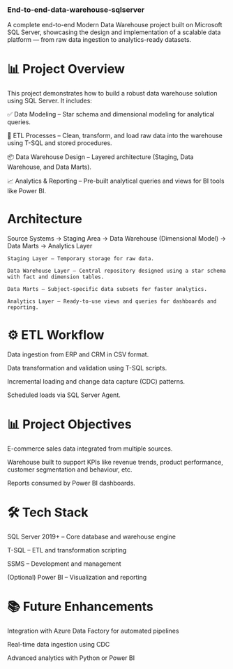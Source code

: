 ### End-to-end-data-warehouse-sqlserver
A complete end-to-end Modern Data Warehouse project built on Microsoft SQL Server, showcasing the design and implementation of a scalable data platform — from raw data ingestion to analytics-ready datasets.


# 📊 Project Overview

This project demonstrates how to build a robust data warehouse solution using SQL Server. It includes:

✅ Data Modeling – Star schema and dimensional modeling for analytical queries.

🔄 ETL Processes – Clean, transform, and load raw data into the warehouse using T-SQL and stored procedures.

📦 Data Warehouse Design – Layered architecture (Staging, Data Warehouse, and Data Marts).

📈 Analytics & Reporting – Pre-built analytical queries and views for BI tools like Power BI.


# Architecture

Source Systems → Staging Area → Data Warehouse (Dimensional Model) → Data Marts → Analytics Layer

    Staging Layer – Temporary storage for raw data.

    Data Warehouse Layer – Central repository designed using a star schema with fact and dimension tables.

    Data Marts – Subject-specific data subsets for faster analytics.

    Analytics Layer – Ready-to-use views and queries for dashboards and reporting.

# ⚙️ ETL Workflow

Data ingestion from ERP and CRM in CSV format.

Data transformation and validation using T-SQL scripts.

Incremental loading and change data capture (CDC) patterns.

Scheduled loads via SQL Server Agent.


# 📊 Project Objectives

E-commerce sales data integrated from multiple sources.

Warehouse built to support KPIs like revenue trends, product performance, customer segmentation and behaviour, etc.

Reports consumed by Power BI dashboards.


# 🛠️ Tech Stack

SQL Server 2019+ – Core database and warehouse engine

T-SQL – ETL and transformation scripting

SSMS – Development and management

(Optional) Power BI – Visualization and reporting


# 📚 Future Enhancements

Integration with Azure Data Factory for automated pipelines

Real-time data ingestion using CDC

Advanced analytics with Python or Power BI
